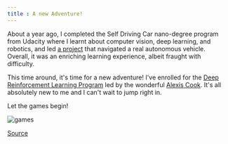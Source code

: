 ```yaml
---
title : A new Adventure!
---
```


About a year ago, I completed the Self Driving Car nano-degree program from Udacity where I learnt about computer vision, deep learning, and robotics, and led [a project](https://github.com/tokyo-drift/capstone-project) that navigated a real autonomous vehicle. Overall, it was an enriching learning experience, albeit fraught with difficulty.

This time around, it's time for a new adventure! I've enrolled for the [Deep Reinforcement Learning Program](https://in.udacity.com/course/deep-reinforcement-learning-nanodegree--nd893) led by the wonderful [Alexis Cook](https://www.linkedin.com/in/alexis-cook-a6127753/). It's all absolutely new to me and I can't wait to jump right in.

Let the games begin!

![games](../images/deep-reinforcement-learning.gif)
<div></div>

[Source](https://github.com/udacity/deep-reinforcement-learning)